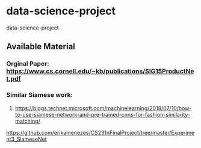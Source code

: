 # data-science-project
data-science-project

## Available Material

### Orginal Paper: https://www.cs.cornell.edu/~kb/publications/SIG15ProductNet.pdf
### Similar Siamese work:
1. https://blogs.technet.microsoft.com/machinelearning/2018/07/10/how-to-use-siamese-network-and-pre-trained-cnns-for-fashion-similarity-matching/

https://github.com/erikamenezes/CS231nFinalProject/tree/master/Experiment3_SiameseNet
